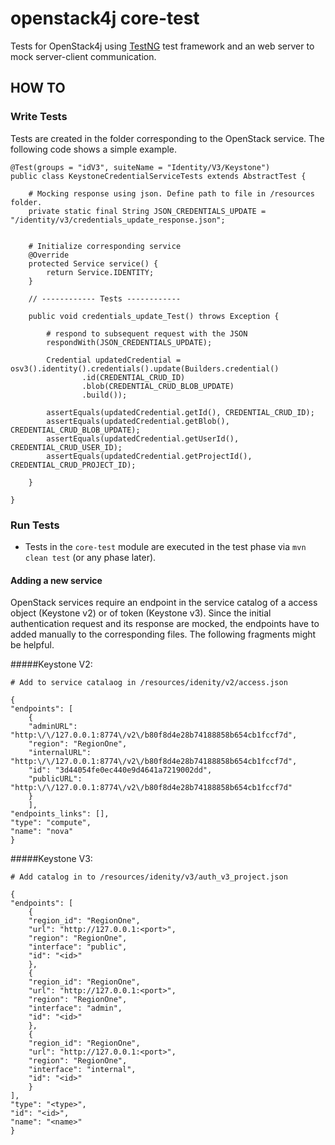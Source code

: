 openstack4j core-test
===========================

Tests for OpenStack4j using [TestNG](http://testng.org) test framework and an web server to mock server-client communication.

HOW TO
------

### Write Tests

Tests are created in the folder corresponding to the OpenStack service.
The following code shows a simple example.
 
    @Test(groups = "idV3", suiteName = "Identity/V3/Keystone")
    public class KeystoneCredentialServiceTests extends AbstractTest {
        
        # Mocking response using json. Define path to file in /resources folder.
        private static final String JSON_CREDENTIALS_UPDATE = "/identity/v3/credentials_update_response.json";
        
        
        # Initialize corresponding service
        @Override
        protected Service service() {
            return Service.IDENTITY;
        }
     
        // ------------ Tests ------------
     
        public void credentials_update_Test() throws Exception {
            
            # respond to subsequent request with the JSON
            respondWith(JSON_CREDENTIALS_UPDATE);
     
            Credential updatedCredential = osv3().identity().credentials().update(Builders.credential()
                    .id(CREDENTIAL_CRUD_ID)
                    .blob(CREDENTIAL_CRUD_BLOB_UPDATE)
                    .build());
     
            assertEquals(updatedCredential.getId(), CREDENTIAL_CRUD_ID);
            assertEquals(updatedCredential.getBlob(), CREDENTIAL_CRUD_BLOB_UPDATE);
            assertEquals(updatedCredential.getUserId(), CREDENTIAL_CRUD_USER_ID);
            assertEquals(updatedCredential.getProjectId(), CREDENTIAL_CRUD_PROJECT_ID);
     
        }
 
    }


### Run Tests

* Tests in the `core-test` module are executed in the test phase via ```mvn clean test``` (or any phase later).

#### Adding a new service

OpenStack services require an endpoint in the service catalog of a access object (Keystone v2) or of token (Keystone v3).
Since the initial authentication request and its response are mocked, the endpoints have to added manually to the corresponding files.
The following fragments might be helpful.

#####Keystone V2:
    
    # Add to service catalaog in /resources/idenity/v2/access.json

    {
	"endpoints": [
	    {
		"adminURL": "http:\/\/127.0.0.1:8774\/v2\/b80f8d4e28b74188858b654cb1fccf7d",
		"region": "RegionOne",
		"internalURL": "http:\/\/127.0.0.1:8774\/v2\/b80f8d4e28b74188858b654cb1fccf7d",
		"id": "3d44054fe0ec440e9d4641a7219002dd",
		"publicURL": "http:\/\/127.0.0.1:8774\/v2\/b80f8d4e28b74188858b654cb1fccf7d"
		}
		],
	"endpoints_links": [],
	"type": "compute",
	"name": "nova"
    }
    

#####Keystone V3:

    # Add catalog in to /resources/idenity/v3/auth_v3_project.json

    {
    "endpoints": [
        {
		"region_id": "RegionOne",
		"url": "http://127.0.0.1:<port>",
		"region": "RegionOne",
		"interface": "public",
		"id": "<id>"
		}, 
		{
		"region_id": "RegionOne",
		"url": "http://127.0.0.1:<port>",
		"region": "RegionOne",
		"interface": "admin",
		"id": "<id>"
		},
		{
		"region_id": "RegionOne",
		"url": "http://127.0.0.1:<port>",
		"region": "RegionOne",
		"interface": "internal",
		"id": "<id>"
	    }
	],
	"type": "<type>",
	"id": "<id>",
	"name": "<name>"
	}
